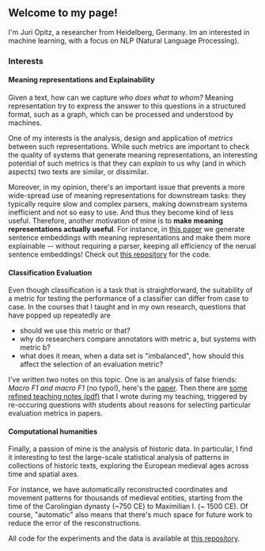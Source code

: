 ## Welcome to my page!

I'm Juri Opitz, a researcher from Heidelberg, Germany. Im an interested in machine learning, with a focus on NLP (Natural Language Processing).

### Interests

#### Meaning representations and Explainability

Given a text, how can we capture *who does what to whom?* Meaning representation try to express the answer to this questions in a structured format, such as a graph, which can be processed and understood by machines.

One of my interests is the analysis, design and application of *metrics* between such representations. While such metrics are important to check the quality of systems that generate meaning representations, an interesting potential of such metrics is that they can *explain* to us why (and in which aspects) two texts are similar, or dissimilar. 

Moreover, in my opinion, there's an important issue that prevents a more wide-spread use of meaning representations for downstream tasks: they typically require slow and complex parsers, making downstream systems inefficient and not so easy to use. And thus they become kind of less useful. Therefore, another motivation of mine is to **make meaning representations actually useful**. For instance, in [this paper](https://arxiv.org/abs/2206.07023) we generate sentence embeddings with meaning representations and make them more explainable -- without requiring a parser, keeping all efficiency of the nerual sentence embeddings! Check out [this repository](https://github.com/flipz357/S3BERT) for the code.

#### Classification Evaluation

Even though classification is a task that is straightforward, the suitability of a metric for testing the performance of a classifier can differ from case to case. In the courses that I taught and in my own research, questions that have popped up repeatedly are

- should we use this metric or that?
- why do researchers compare annotators with metric a, but systems with metric b?
- what does it mean, when a data set is "imbalanced", how should this affect the selection of an evaluation metric?

I've written two notes on this topic. One is an analysis of false friends: *Macro F1 and macro F1* (no typo!), here's the [paper](https://arxiv.org/abs/1911.03347). Then there are [some refined teaching notes (pdf)](https://raw.githubusercontent.com/flipz357/flipz357.github.io/main/pdf/metric_primer.pdf) that I wrote during my teaching, triggered by re-occuring questions with students about reasons for selecting particular evaluation metrics in papers.


#### Computational humanities

Finally, a passion of mine is the analysis of historic data. In particular, I find it interesting to test the large-scale statistical analysis of patterns in collections of historic texts, exploring the European medieval ages across time and spatial axes.

For instance, we have automatically reconstructed coordinates and movement patterns for thousands of medieval entities, starting from the time of the Carolingian dynasty (~750 CE) to Maximilian I. (~ 1500 CE). Of course, "automatic" also means that there's much space for future work to reduce the error of the resconstructions.

All code for the experiments and the data is available at [this repository](https://github.com/flipz357/regesta-imperii-to-semgis).

